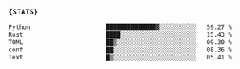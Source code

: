 ### `{STATS}` 
<!--START_SECTION:waka-->

```txt
Python                     ██████████████▓░░░░░░░░░░   59.27 %
Rust                       ████░░░░░░░░░░░░░░░░░░░░░   15.43 %
TOML                       ██▒░░░░░░░░░░░░░░░░░░░░░░   09.30 %
conf                       ██░░░░░░░░░░░░░░░░░░░░░░░   08.36 %
Text                       █▒░░░░░░░░░░░░░░░░░░░░░░░   05.41 %
```

<!--END_SECTION:waka-->

